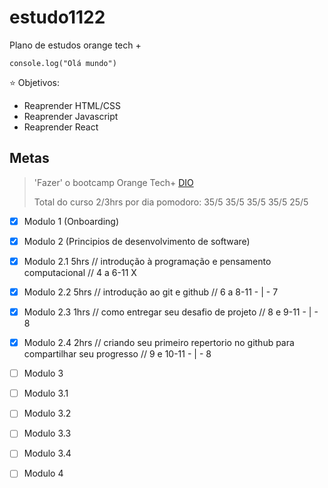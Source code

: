 # estudo1122

Plano de estudos orange tech + 

`` console.log("Olá mundo") ``

⭐ Objetivos:
- Reaprender HTML/CSS
- Reaprender Javascript
- Reaprender React

## Metas
> 'Fazer' o bootcamp Orange Tech+ [DIO](https://web.dio.me/track/orange-tech?tab=mentoring)
> 
> Total do curso 2/3hrs por dia
> pomodoro: 35/5 35/5 35/5 35/5 25/5


- [X] Modulo 1 (Onboarding)

- [X] Modulo 2 (Principios de desenvolvimento de software)
- [X] Modulo 2.1 5hrs // introdução à programação e pensamento computacional // 4 a 6-11 X
- [X] Modulo 2.2 5hrs // introdução ao git e github // 6 a 8-11 - | - 7
- [X] Modulo 2.3 1hrs // como entregar seu desafio de projeto // 8 e 9-11 - | - 8
- [X] Modulo 2.4 2hrs // criando seu primeiro repertorio no github para compartilhar seu progresso // 9 e 10-11 - | - 8

- [ ] Modulo 3
- [ ] Modulo 3.1
- [ ] Modulo 3.2
- [ ] Modulo 3.3
- [ ] Modulo 3.4

- [ ] Modulo 4
